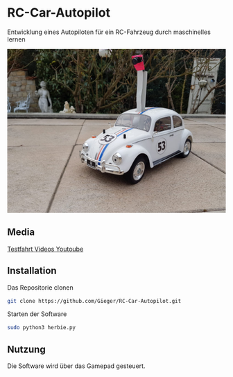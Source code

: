 # RC-Car-Autopilot
Entwicklung eines Autopiloten für ein RC-Fahrzeug durch maschinelles lernen 




![](media/herbie_v3.jpg)

## Media

[Testfahrt Videos Youtoube](https://www.youtube.com/watch?v=siHh_I1PDYw&list=PLwBhQYl8W0NpmlF5_6Iv5jGDC2RXRzTEF)



## Installation

Das Repositorie clonen 

```sh
git clone https://github.com/Gieger/RC-Car-Autopilot.git
```

Starten der Software

```sh
sudo python3 herbie.py
```

## Nutzung

Die Software wird über das Gamepad gesteuert.


